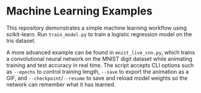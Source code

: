 # Machine Learning Examples

This repository demonstrates a simple machine learning workflow using
scikit-learn. Run `train_model.py` to train a logistic regression model
on the Iris dataset.

A more advanced example can be found in `mnist_live_cnn.py`, which trains
a convolutional neural network on the MNIST digit dataset while
animating training and test accuracy in real time. The script accepts
CLI options such as `--epochs` to control training length, `--save` to
export the animation as a GIF, and `--checkpoint`/`--resume` to save and
reload model weights so the network can remember what it has learned.
